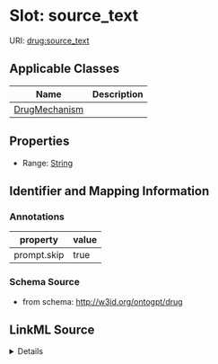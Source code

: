 # Slot: source_text

URI: [drug:source_text](http://w3id.org/ontogpt/drug/source_text)



<!-- no inheritance hierarchy -->




## Applicable Classes

| Name | Description |
| --- | --- |
[DrugMechanism](DrugMechanism.md) | 






## Properties

* Range: [String](String.md)







## Identifier and Mapping Information





### Annotations

| property | value |
| --- | --- |
| prompt.skip | true |



### Schema Source


* from schema: http://w3id.org/ontogpt/drug




## LinkML Source

<details>
```yaml
name: source_text
annotations:
  prompt.skip:
    tag: prompt.skip
    value: 'true'
from_schema: http://w3id.org/ontogpt/drug
rank: 1000
alias: source_text
owner: DrugMechanism
domain_of:
- DrugMechanism
range: string

```
</details>